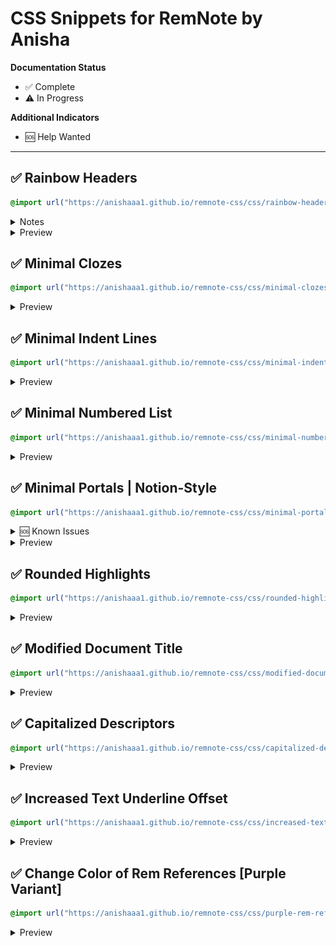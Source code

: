 # CSS Snippets for RemNote by Anisha

**Documentation Status**
* ✅ Complete
* ⚠️ In Progress

**Additional Indicators**
* 🆘 Help Wanted

---

<!-- Rainbow Headers -->
## ✅ Rainbow Headers
```css
@import url("https://anishaaa1.github.io/remnote-css/css/rainbow-headers.css");
```

<details>
<summary>Notes</summary>

* Create these tags:
  * `H4` for Header 4
  * `H5` for Header 5
  * `H6` for Header 6

> ❗️Important as they are not native headers unlike Header 1, Header 2, and Header 3.

</details>

<details>
<summary>Preview</summary>
<br>
<img src="images/rainbow-headers.png">
</details>

<!-- Minimal Clozes -->
## ✅ Minimal Clozes
```css
@import url("https://anishaaa1.github.io/remnote-css/css/minimal-clozes.css");
```

<details>
<summary>Preview</summary>
<br>
<img src="images/minimal-clozes.gif">
</details>

<!-- Minimal Indent Lines -->
## ✅ Minimal Indent Lines
```css
@import url("https://anishaaa1.github.io/remnote-css/css/minimal-indent-lines.css");
```

<details>
<summary>Preview</summary>
<br>
<img src="images/minimal-indent-lines.png">
</details>

<!-- Minimal Numbered List -->
## ✅ Minimal Numbered List
```css
@import url("https://anishaaa1.github.io/remnote-css/css/minimal-numbered-list.css");
```

<details>
<summary>Preview</summary>
<br>
<img src="images/minimal-numbered-list.png">
</details>

<!-- Minimal Portals | Notion-Style -->
## ✅ Minimal Portals | Notion-Style
```css
@import url("https://anishaaa1.github.io/remnote-css/css/minimal-portals.css");
```

<details>
<summary>🆘 Known Issues</summary>
<br>

* Transitions related to hovering in and out of portals glitch at times (**do not fade as intended**, instead, they cut).
  
</details>

<details>
<summary>Preview</summary>
<br>
<img src="images/minimal-portals.gif">
</details>

<!-- Rounded Highlights -->
## ✅ Rounded Highlights
```css
@import url("https://anishaaa1.github.io/remnote-css/css/rounded-highlights.css");
```

<details>
<summary>Preview</summary>
<br>
<img src="images/rounded-highlights.png">
</details>

<!-- Modified Document Title -->
## ✅ Modified Document Title
```css
@import url("https://anishaaa1.github.io/remnote-css/css/modified-document-title.css");
```
<details>
<summary>Preview</summary>
<br>
<img src="images/modified-document-title.png">
</details>

<!-- Capitalized Descriptors -->
## ✅ Capitalized Descriptors
```css
@import url("https://anishaaa1.github.io/remnote-css/css/capitalized-descriptors.css");
```

<details>
<summary>Preview</summary>
<br>
<img src="images/capitalized-descriptors.png">
</details>

<!-- Increased Text Underline Offset -->
## ✅ Increased Text Underline Offset
```css
@import url("https://anishaaa1.github.io/remnote-css/css/increased-text-underline-offset.css");
```

<details>
<summary>Preview</summary>
<br>
<img src="images/increased-text-underline-offset.png">
</details>

<!-- Change Color of Rem References [Purple Variant] -->
## ✅ Change Color of Rem References [Purple Variant]
```css
@import url("https://anishaaa1.github.io/remnote-css/css/purple-rem-references.css");
```

<details>
<summary>Preview</summary>
<br>
<img src="images/rem-references-purple.png">
</details>
